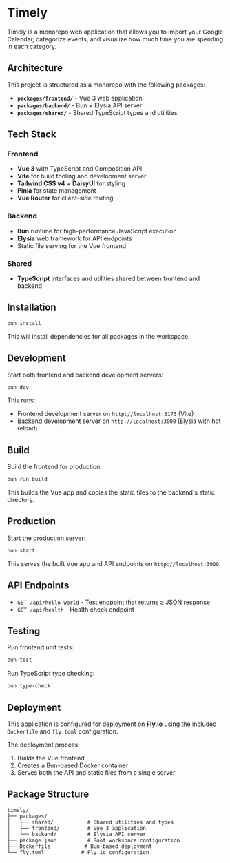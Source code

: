 # Timely

Timely is a monorepo web application that allows you to import your Google Calendar, categorize events, and visualize how much time you are spending in each category.

## Architecture

This project is structured as a monorepo with the following packages:

- **`packages/frontend/`** - Vue 3 web application
- **`packages/backend/`** - Bun + Elysia API server
- **`packages/shared/`** - Shared TypeScript types and utilities

## Tech Stack

### Frontend
- **Vue 3** with TypeScript and Composition API
- **Vite** for build tooling and development server
- **Tailwind CSS v4** + **DaisyUI** for styling
- **Pinia** for state management
- **Vue Router** for client-side routing

### Backend
- **Bun** runtime for high-performance JavaScript execution
- **Elysia** web framework for API endpoints
- Static file serving for the Vue frontend

### Shared
- **TypeScript** interfaces and utilities shared between frontend and backend

## Installation

```sh
bun install
```

This will install dependencies for all packages in the workspace.

## Development

Start both frontend and backend development servers:

```sh
bun dev
```

This runs:
- Frontend development server on `http://localhost:5173` (Vite)
- Backend development server on `http://localhost:3000` (Elysia with hot reload)

## Build

Build the frontend for production:

```sh
bun run build
```

This builds the Vue app and copies the static files to the backend's static directory.

## Production

Start the production server:

```sh
bun start
```

This serves the built Vue app and API endpoints on `http://localhost:3000`.

## API Endpoints

- `GET /api/hello-world` - Test endpoint that returns a JSON response
- `GET /api/health` - Health check endpoint

## Testing

Run frontend unit tests:

```sh
bun test
```

Run TypeScript type checking:

```sh
bun type-check
```

## Deployment

This application is configured for deployment on **Fly.io** using the included `Dockerfile` and `fly.toml` configuration.

The deployment process:
1. Builds the Vue frontend
2. Creates a Bun-based Docker container
3. Serves both the API and static files from a single server

## Package Structure

```
timely/
├── packages/
│   ├── shared/           # Shared utilities and types
│   ├── frontend/         # Vue 3 application
│   └── backend/          # Elysia API server
├── package.json          # Root workspace configuration
├── Dockerfile           # Bun-based deployment
└── fly.toml            # Fly.io configuration
```